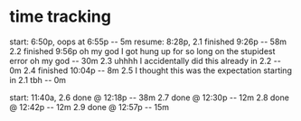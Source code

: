 # time tracking

start: 6:50p, oops at 6:55p	--	5m
resume: 8:28p, 2.1 finished 9:26p --  58m
2.2 finished 9:56p oh my god I got hung up for so long on the stupidest error oh my god -- 30m
2.3 uhhhh I accidentally did this already in 2.2 -- 0m
2.4 finished 10:04p -- 8m
2.5 I thought this was the expectation starting in 2.1 tbh -- 0m

start: 11:40a, 2.6 done @ 12:18p -- 38m
2.7 done @ 12:30p -- 12m
2.8 done @ 12:42p -- 12m
2.9 done @ 12:57p -- 15m